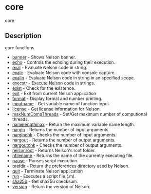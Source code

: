 

# core

core

## Description
core functions


* [banner](banner.md) - Shows Nelson banner.
* [echo](echo.md) - Controls the echoing during their execution.
* [eval](eval.md) - Evaluate Nelson code in string.
* [evalc](evalc.md) - Evaluate Nelson code with console capture.
* [evalin](evalin.md) - Evaluate Nelson code in string in an specified scope.
* [execstr](execstr.md) - Execute Nelson code in strings.
* [exist](exist.md) - Check for the existence.
* [exit](exit.md) - Exit from current Nelson application
* [format](format.md) - Display format and number printing.
* [inputname](inputname.md) - Get variable name of function input.
* [license](license.md) - Get license information for Nelson.
* [maxNumCompThreads](maxNumCompThreads.md) - Set/Get maximum number of computional threads.
* [namelengthmax](namelengthmax.md) - Return the maximum variable name length.
* [nargin](nargin.md) - Returns the number of input arguments.
* [narginchk](narginchk.md) - Checks the number of input arguments.
* [nargout](nargout.md) - Returns the number of output arguments.
* [nargoutchk](nargoutchk.md) - Checks the number of output arguments.
* [nelsonroot](nelsonroot.md) - Returns Nelson's root folder.
* [nfilename](nfilename.md) - Returns the name of the currently executing file.
* [pause](pause.md) - Pauses script execution.
* [prefdir](prefdir.md) - Return the preferences directory used by Nelson.
* [quit](quit.md) - Terminate Nelson application
* [run](run.md) - Executes a script file (.m).
* [sha256](sha256.md) - Get sha256 checksum.
* [version](version.md) - Return the version of Nelson.




